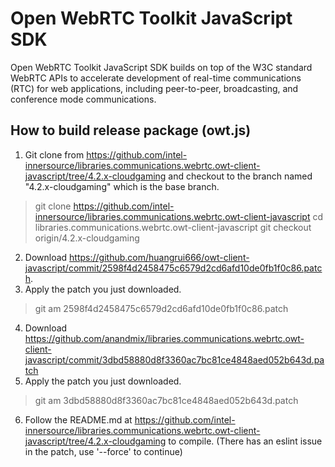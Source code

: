 # Open WebRTC Toolkit JavaScript SDK

Open WebRTC Toolkit JavaScript SDK builds on top of the W3C standard WebRTC APIs to accelerate development of real-time communications (RTC) for web applications, including peer-to-peer, broadcasting, and conference mode communications.

## How to build release package (owt.js)
1. Git clone from https://github.com/intel-innersource/libraries.communications.webrtc.owt-client-javascript/tree/4.2.x-cloudgaming and checkout to the branch named "4.2.x-cloudgaming" which is the base branch.
  >  git clone https://github.com/intel-innersource/libraries.communications.webrtc.owt-client-javascript
  >  cd libraries.communications.webrtc.owt-client-javascript
  >  git checkout origin/4.2.x-cloudgaming
2. Download https://github.com/huangrui666/owt-client-javascript/commit/2598f4d2458475c6579d2cd6afd10de0fb1f0c86.patch.
3. Apply the patch you just downloaded.
  >  git am 2598f4d2458475c6579d2cd6afd10de0fb1f0c86.patch
4. Download https://github.com/anandmix/libraries.communications.webrtc.owt-client-javascript/commit/3dbd58880d8f3360ac7bc81ce4848aed052b643d.patch
5. Apply the patch you just downloaded.
  >  git am 3dbd58880d8f3360ac7bc81ce4848aed052b643d.patch
6. Follow the README.md at https://github.com/intel-innersource/libraries.communications.webrtc.owt-client-javascript/tree/4.2.x-cloudgaming to compile. (There has an eslint issue in the patch, use '--force' to continue)

